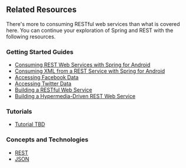 ## Related Resources

There's more to consuming RESTful web services than what is covered here. You can continue your exploration of Spring and REST with the following resources.

### Getting Started Guides

* [Consuming REST Web Services with Spring for Android][gs-consuming-rest-android]
* [Consuming XML from a REST Service with Spring for Android][gs-consuming-rest-xml-android]
* [Accessing Facebook Data][gs-accessing-facebook]
* [Accessing Twitter Data][gs-accessing-twitter]
* [Building a RESTful Web Service][gs-rest-service]
* [Building a Hypermedia-Driven REST Web Service][gs-rest-hateoas]

[gs-rest-service]: /guides/gs/rest-service/content
[gs-consuming-rest-android]: /guides/gs/consuming-rest-android/content
[gs-rest-hateoas]: /guides/gs/rest-hateoas/content
[gs-consuming-rest-xml-android]: /guides/gs/consuming-rest-xml-android/content
[gs-accessing-facebook]: /guides/gs/accessing-facebook/content
[gs-accessing-twitter]: /guides/gs/accessing-twitter/content

### Tutorials

* [Tutorial TBD][tut-tbd]

[tut-tbd]: /guides/tutorials/tbd

### Concepts and Technologies

* [REST][u-rest]
* [JSON][u-json]

[u-rest]: /understanding/rest
[u-json]: /understanding/json
